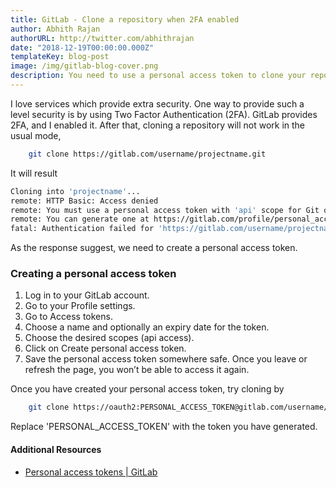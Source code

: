 ```yaml
---
title: GitLab - Clone a repository when 2FA enabled
author: Abhith Rajan
authorURL: http://twitter.com/abhithrajan
date: "2018-12-19T00:00:00.000Z"
templateKey: blog-post
image: /img/gitlab-blog-cover.png
description: You need to use a personal access token to clone your repository from GitLab when Two Factor authentication is enabled. Which explained here.
---
```


I love services which provide extra security. One way to provide such a level security is by using Two Factor Authentication (2FA). GitLab provides 2FA, and I enabled it. After that, cloning a repository will not work in the usual mode,

```bash
    git clone https://gitlab.com/username/projectname.git
```

It will result

```bash
Cloning into 'projectname'...
remote: HTTP Basic: Access denied
remote: You must use a personal access token with 'api' scope for Git over HTTP.
remote: You can generate one at https://gitlab.com/profile/personal_access_tokens
fatal: Authentication failed for 'https://gitlab.com/username/projectname.git/'
```

As the response suggest, we need to create a personal access token.

### Creating a personal access token

1. Log in to your GitLab account.
2. Go to your Profile settings.
3. Go to Access tokens.
4. Choose a name and optionally an expiry date for the token.
5. Choose the desired scopes (api access).
6. Click on Create personal access token.
7. Save the personal access token somewhere safe. Once you leave or refresh the page, you won’t be able to access it again.

Once you have created your personal access token, try cloning by

```bash
    git clone https://oauth2:PERSONAL_ACCESS_TOKEN@gitlab.com/username/projectname.git
```

Replace 'PERSONAL_ACCESS_TOKEN' with the token you have generated.

#### Additional Resources

- [Personal access tokens | GitLab](https://docs.gitlab.com/ce/user/profile/personal_access_tokens.html)
